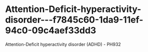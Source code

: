 # Attention-Deficit-hyperactivity-disorder---f7845c60-1da9-11ef-94c0-09c4aef33dd3
Attention-Deficit hyperactivity disorder (ADHD) - PH932

